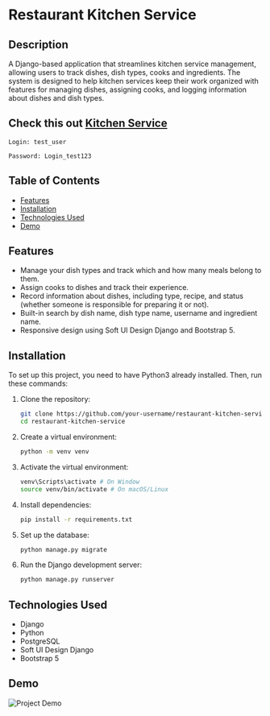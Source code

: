 # Restaurant Kitchen Service

## Description
A Django-based application that streamlines kitchen service management, 
allowing users to track dishes, dish types, cooks and ingredients.
The system is designed to help kitchen services keep their work organized with features for managing dishes,
assigning cooks, and logging information about dishes and dish types.

## Check this out  [Kitchen Service](https://restaurant-kitchen-service-q6n3.onrender.com)
   ````
   Login: test_user
   
   Password: Login_test123
   ````
## Table of Contents
- [Features](#features)
- [Installation](#installation)
- [Technologies Used](#Technologies-Used)
- [Demo](#Demo)


## Features
- Manage your dish types and track which and how many meals belong to them.
- Assign cooks to dishes and track their experience.
- Record information about dishes, including type, recipe, and status (whether someone is responsible for preparing it or not).
- Built-in search by dish name, dish type name, username and ingredient name.
- Responsive design using Soft UI Design Django and Bootstrap 5.

## Installation
To set up this project, you need to have Python3 already installed. Then, run these commands:
1. Clone the repository:
   ```bash
   git clone https://github.com/your-username/restaurant-kitchen-service
   cd restaurant-kitchen-service
2. Create a virtual environment:
   ```bash
   python -m venv venv
3. Activate the virtual environment:
   ```bash
   venv\Scripts\activate # On Window
   source venv/bin/activate # On macOS/Linux
4. Install dependencies:
   ```bash
   pip install -r requirements.txt
5. Set up the database:
   ```bash
   python manage.py migrate
6. Run the Django development server:
   ```bash
   python manage.py runserver

## Technologies Used
- Django
- Python
- PostgreSQL
- Soft UI Design Django
- Bootstrap 5

## Demo

![Project Demo](https://github.com/onyevyerov/restaurant-kitchen-service/blob/develop/images/demo.png?raw=true)